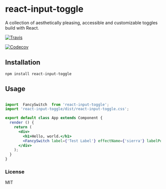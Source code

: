 # react-input-toggle

A collection of aesthetically pleasing, accessible and customizable toggles build with React.

[![Travis](https://img.shields.io/travis/enjoylife/react-input-toggle.svg?style=flat-square)](https://travis-ci.org/enjoylife/react-input-toggle)

[![Codecov](https://img.shields.io/codecov/c/github/enjoylife/react-input-toggle.svg?style=flat-square)]()

## Installation

`npm install react-input-toggle`

## Usage

```jsx

import  FancySwitch  from 'react-input-toggle';
import 'react-input-toggle/dist/react-input-toggle.css';

export default class App extends Component {
  render () {
    return (
      <div>
        <h1>Hello, world.</h1>
        <FancySwitch label={'Test Label'} effectName={'sierra'} labelPostion={'left'} />
      </div>
    );
  }
}

```

### License

MIT
